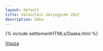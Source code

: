 ```yaml
---
layout: default
title: Választási névjegyzék 2022
description: Dáka
---
```


{% include settlementHTMLs/Daaka.html %}

[Vissza](./)